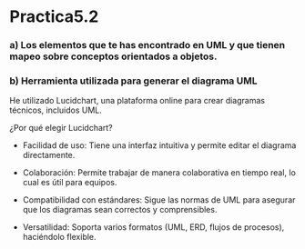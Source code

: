 # Practica5.2

### a) Los elementos que te has encontrado en UML y que tienen mapeo sobre conceptos orientados a objetos.




### b) Herramienta utilizada para generar el diagrama UML

He utilizado Lucidchart, una plataforma online para crear diagramas técnicos, incluidos UML.

¿Por qué elegir Lucidchart?

- Facilidad de uso: Tiene una interfaz intuitiva y permite editar el diagrama directamente.

- Colaboración: Permite trabajar de manera colaborativa en tiempo real, lo cual es útil para equipos.

- Compatibilidad con estándares: Sigue las normas de UML para asegurar que los diagramas sean correctos y comprensibles.

- Versatilidad: Soporta varios formatos (UML, ERD, flujos de procesos), haciéndolo flexible.

